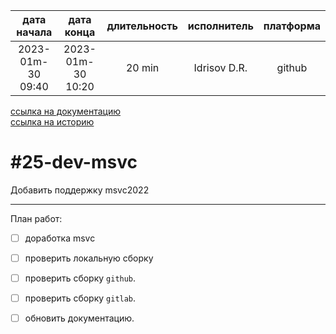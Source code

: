 |    дата начала    |    дата конца     | длительность | исполнитель  | платформа |
|:-----------------:|:-----------------:|:------------:|:------------:|:---------:|
| 2023-01m-30 09:40 | 2023-01m-30 10:20 |    20 min    | Idrisov D.R. |  github   |

[ссылка на документацию](../docs.md)  
[ссылка на историю](../history.md#-v005-doc)  

#25-dev-msvc
============
Добавить поддержку msvc2022  

--------------------------------------------------------------------------------

План работ:  
  - [ ] доработка msvc
  - [ ] проверить локальную сборку
  - [ ] проверить сборку `github`.  
  - [ ] проверить сборку `gitlab`.  
  - [ ] обновить документацию.  


